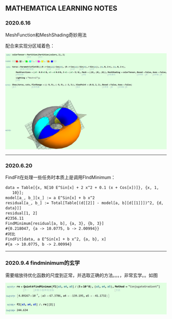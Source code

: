 ## MATHEMATICA LEARNING NOTES

### 2020.6.16

MeshFunction和MeshShading奇妙用法

配合来实现分区域着色：

![image-20200616220436118](MMA-LEARNING.assets/1.png)

----

### 2020.6.20

FindFit在处理一些任务时本质上是调用FIndMinimum：

````
data = Table[{x, N[10 E^Sin[x] + 2 x^2 + 0.1 (x + Cos[x])]}, {x, 1, 
   10}];
model[a_, b_][x_] := a E^Sin[x] + b x^2
residual[a_, b_] := Total[Table[(d[[2]] - model[a, b][d[[1]]])^2, {d, data}]] 
residual[1, 2] 
#2356.11
FindMinimum[residual[a, b], {a, 3}, {b, 3}]
#{0.218047, {a -> 10.0775, b -> 2.00994}}
#对比
FindFit[data, a E^Sin[x] + b x^2, {a, b}, x]
#{a -> 10.0775, b -> 2.00994}
````

---

### 2020.9.4 findminimum的玄学

需要缩放待优化函数的尺度到正常，并选取正确的方法。。。，非常玄学。。如图

![image-20200904115134995](MMA-LEARNING.assets/image-20200904115134995.png)